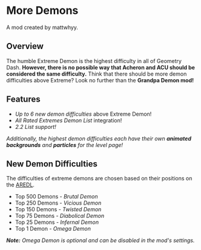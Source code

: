 # <cy>More Demons</c>
<cj>A mod created by mattwhyy.</c>

## Overview
The humble Extreme Demon is the highest difficulty in all of Geometry Dash. **<cr>However, there is no possible way that Acheron and ACU should be considered the same difficulty.</c>** Think that there should be more demon difficulties above Extreme? Look no further than the **<cl>Grandpa Demon mod!</c>**

## Features
* *<cg>Up to 6 new demon difficulties</c>* above Extreme Demon!
* *<cr>All Rated Extremes Demon List</c>* integration!
* *<cy>2.2 List support!</c>*


*Additionally, the highest demon difficulties each have their own **<cj>animated backgrounds</c>** and **<cg>particles</c>** for the level page!*

## New Demon Difficulties
The difficulties of extreme demons are chosen based on their positions on the [AREDL](https://aredl.pages.dev/#/).

* Top 500 Demons - *<co>Brutal Demon</c>*
* Top 250 Demons - *<cp>Vicious Demon</c>*
* Top 150 Demons - *<cj>Twisted Demon</c>*
* Top 75 Demons - *<cl>Diabolical Demon</c>*
* Top 25 Demons - *<cy>Infernal Demon</c>*
* Top 1 Demon - *<cr>Omega Demon</c>*

***Note:** Omega Demon is optional and can be disabled in the mod's settings.*